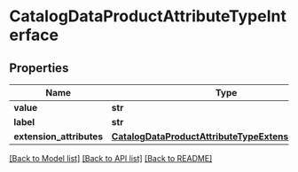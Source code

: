 # CatalogDataProductAttributeTypeInterface

## Properties
Name | Type | Description | Notes
------------ | ------------- | ------------- | -------------
**value** | **str** | Value | 
**label** | **str** | Type label | 
**extension_attributes** | [**CatalogDataProductAttributeTypeExtensionInterface**](CatalogDataProductAttributeTypeExtensionInterface.md) |  | [optional] 

[[Back to Model list]](../README.md#documentation-for-models) [[Back to API list]](../README.md#documentation-for-api-endpoints) [[Back to README]](../README.md)



